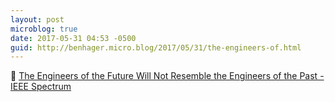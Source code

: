 ```yaml
---
layout: post
microblog: true
date: 2017-05-31 04:53 -0500
guid: http://benhager.micro.blog/2017/05/31/the-engineers-of.html
---
```

🔬 [The Engineers of the Future Will Not Resemble the Engineers of the Past - IEEE Spectrum](http://spectrum.ieee.org/view-from-the-valley/at-work/education/the-engineers-of-the-future-will-not-resemble-the-engineers-of-the-past)
